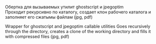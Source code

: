 Обертка для вызываемых утилит ghostscript и jpegoptim  
Проходит рекурсивно по каталогу, создает клон рабочего каталога и заполняет его сжатымы файлам (jpg, pdf)

Wrapper for ghostscript and jpegoptim callable utilities
Goes recursively through the directory, creates a clone of the working directory and fills it with compressed files (jpg, pdf)
